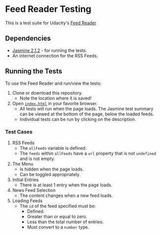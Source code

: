 # Feed Reader Testing
This is a test suite for Udacity's [Feed Reader](https://github.com/udacity/frontend-nanodegree-feedreader)

## Dependencies
  * [Jasmine 2.1.2](https://jasmine.github.io/) - for running the tests.
  * An internet connection for the RSS Feeds.

## Running the Tests
To use the Feed Reader and run/view the tests:

1. Clone or download this repository.
    * Note the location where it is saved!
2. Open [`index.html`](index.html) in your favorite browser.
    * All tests will run when the page loads. The Jasmine test summary can
    be viewed at the bottom of the page, below the loaded feeds.
    * Individual tests can be run by clicking on the description.

### Test Cases
1. RSS Feeds
    * The `allFeeds` variable is defined.
    * The `feeds` within `allFeeds` have a `url` property that is not `undefined` and is not empty.
2. The Menu
    * Is hidden when the page loads.
    * Can be toggled appropriately.
3. Initial Entries
    * There is at least 1 entry when the page loads.
4. News Feed Selection
    * The content changes when a new feed loads.
5. Loading Feeds
    * The `id` of the feed specified must be:
        * Defined.
        * Greater than or equal to zero.
        * Less than the total number of entries.
        * Must convert to a `number` type.
